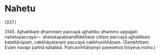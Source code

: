 

# Nahetu







(337.)

3145\. Ajjhattikaṃ dhammaṃ paccayā ajjhattiko dhammo uppajjati nahetupaccayā—  ahetukapaṭisandhikkhaṇe cittaṃ paccayā ajjhattikaṃ kaṭattārūpaṃ, cakkhāyatanaṃ paccayā cakkhuviññāṇaṃ. (Saṃkhittaṃ. Evaṃ navapi pañhā kātabbā. Pañcaviññāṇampi pavesetvā tīṇiyeva moho.)



